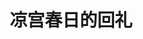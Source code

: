 ---
logo: images/short/凉宫春日的回礼.jpg
title: 凉宫春日的回礼
subTitle: 《小凉宫春日的忧郁》最终卷 附录短篇

category: 短篇

hasResource: true
downloadList:
  - intro: 扫图
    size: 783KB
    link: https://pan.baidu.com/s/1sHI9jbGr4as8oMaBNkzskA
  - intro: docx
    size: 87KB
    link: https://pan.baidu.com/s/1sHI9jbGr4as8oMaBNkzskA
  - intro: 云盘 提取码:cax2
    size: 
    link: https://pan.baidu.com/s/1sHI9jbGr4as8oMaBNkzskA

downloadContent: |
  《小凉宫春日的忧郁》最终卷 附录短篇
---